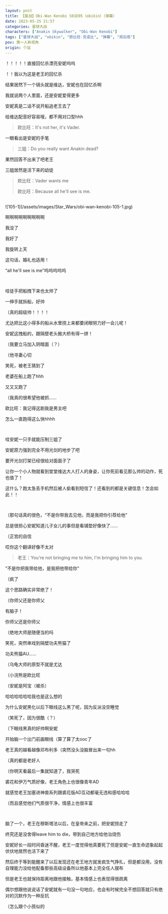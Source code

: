 ```yaml
---
layout: post
title: 【星战】Obi-Wan Kenobi S01E05（obikin）（弹幕）
date: 2023-05-25 21:57
categories: 星球大战
characters: ["Anakin Skywalker", "Obi-Wan Kenobi"]
tags: ["星球大战", "obikin", "欧比旺·克诺比", "弹幕", "观后感"]
pov: 第一人称视角
origin: 个站
---
```


！！！！！直接回忆杀漂亮安妮呜呜

！！我以为这是老王的回忆杀

结果居然下一个镜头就是维达，安妮也在回忆杀啊

我就说两个人里面，还是安妮爱得更多

安妮真是二话不说开船追老王去了

给维达配音好容易哦，都不用对口型hhh

> 欧比旺：It's not her, it's Vader.

一眼看出是安妮的手笔

> 三姐：Do you really want Anakin dead?

果然回答不出来了吧老王

三姐居然是活下来的幼徒

> 欧比旺：Vader wants me
>
> 欧比旺：Because all he'll see is me.

<br>
![105-1](/assets/images/Star_Wars/obi-wan-kenobi-105-1.jpg)

啊啊啊啊啊啊啊啊啊

我没了

我好了

我旋转上天

这句话，婚礼也适用！

“all he'll see is me”呜呜呜呜呜

<br>

哇徒手把船拽下来也太帅了

一伸手就拆船，好帅

（真的超级帅！！！！

尤达把比这小得多的船从水里捞上来都要闭眼努力好一会儿呢！

安妮这拽船的，跟隔壁老头搬大桥有得一拼！

（我要立马加入阴暗面（？）

（他寻妻心切

笑死，被老王猜到了

老婆在船上跑了hhh

又又又跑了

（我真的很希望他被抓……

欧比旺：我记得这剧我是男主吧

怎么一直跑得这么快hhhh

<br>

哇安妮一只手就能压制三姐了

安妮原力强到完全不用光剑的地步了吧

要开光剑打架已经很给对面面子了

让你一个小人物就看到堂堂维达大人打人的身姿，让你死前看见那么帅的动作，死也值了！

这什么？跑太急丢手机然后被人偷看到短信了！还看到的都是关键信息！怎会如此！！

<br>

（那句话真的很色，“不是你带我去见他，而是我把你引荐给他”

总是很担心安妮知道儿子女儿的事但是看铺垫好像快了……

（正宫的自信

哎你这个翻译好像不太对

> 老王：You're not bringing me to him, I'm bringing him to you.

“不是你把我带给他，是我把他带给你”

（疯了

这个思路确实非常绝了！

（你师父还是你师父

有脑子！

你师父还是你师父

（绝地大师是随便当的吗

笑死，突然串戏到隔壁功夫熊猫了

功夫熊猫AU……

（乌龟大师的原型不就是尤达

（小浣熊是欧比旺

（安妮是阿宝（被杀）

哈哈哈哈哈哈我也是这么想的

为什么安妮黑化以后下眼线这么黑了呢，因为反派没空睡觉

（笑死了，因为很酷（？）

（下眼线黑真的好帅啊安妮

开始脑一个出门前画眼线（算了算了太ooc了

老王真的越看越像邓布利多（突然没头没脑冒出来一句hh

（真的都是老好人

（你明天看最后一集就知道了，我哭死

裘花和伊万气质好像，老王角色上也很像青年AD

就感觉老王加塞进神兽系列跟裘花版AD互动都毫无违和感哈哈哈

（而且感觉他们气质很干净，情感上也很丰富

<br>

脑了一个，老王在穆斯塔法以后，在皇帝来之前，把安妮捞走了

终究还是没舍得leave him to die，带到自己地方给他治烧伤

安妮好长一段时间昏迷不醒，老王一度觉得他真要死了但是安妮一直生命迹象起起伏伏地居然也活下来了

然后终于等到能醒来了以后发现还在老王地方就发疯生气挣扎，但是都没用，没有自理能力没给他配备那些高级设备所以他基本上完全任人摆布

但是老王也就保持距离地跟他接触，基本情感上也表现得很疏离

偶尔想跟他说说话了安妮就有一句没一句地应，也会有时候完全不想回答就只有绝对的沉默作为一种反抗

（怎么跟个小孩似的
